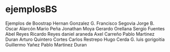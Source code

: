 ﻿# ejemplosBS
Ejemplos de Boostrap
Hernan Gonzalez G.
Francisco Segovia
Jorge B.
Oscar Alarcón
Mario Peña
Jonathan Moya
Gerardo Orellana
Sergio Fuentes
Abel Reyes
Ricardo Reyes
daniel araneda
Axel Carreño
Pablo Martinez Duran
Arturo Quintero Cortes
Carlos Restrepo
Hugo Cerda G.
luis gorigoitia
Guillermo Yañez
Pablo Martinez Duran
